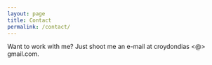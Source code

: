 ```yaml
---
layout: page
title: Contact
permalink: /contact/
---
```


Want to work with me? Just shoot me an e-mail at croydondias <@> gmail.com.
